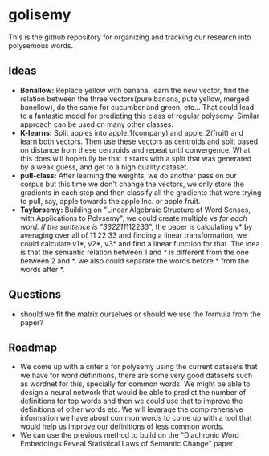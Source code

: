 # golisemy
This is the github repository for organizing and tracking our research into polysemous words.

## Ideas
* **Benallow:** Replace yellow with banana, learn the new vector, find the relation between the three vectors(pure banana, pute yellow, merged banellow), do the same for cucumber and green, etc... That could lead to a fantastic model for predicting this class of regular polysemy. Similar approach can be used on many other classes.
* **K-learns:** Split apples into apple_1(company) and apple_2(fruit) and learn both vectors. Then use these vectors as centroids and split based on distance from these centroids and repeat until convergence. What this does will hopefully be that it starts with a split that was generated by a weak guess, and get to a high quality dataset.
* **pull-class:** After learning the weights, we do another pass on our corpus but this time we don't change the vectors, we only store the gradients in each step and then classify all the gradients that were trying to pull, say, apple towards the apple Inc. or apple fruit.
* **Taylorsemy:** Building on "Linear Algebraic Structure of Word Senses, with Applications to Polysemy", we could create multiple v*s for each word. if the sentence is "332211*112233", the paper is calculating v* by averaging over all of 11 22 33 and finding a linear transformation, we could calculate v1*, v2*, v3* and find a linear function for that. The idea is that the semantic relation between 1 and * is different from the one between 2 and *, we also could separate the words before * from the words after *.

## Questions
* should we fit the matrix ourselves or should we use the formula from the paper?
## Roadmap
* We come up with a criteria for polysemy using the current datasets that we have for word definitions, there are some very good datasets such as wordnet for this, specially for common words. We might be able to design a neural network that would be able to predict the number of definitions for top words and then we could use that to improve the definitions of other words etc. We will levarage the complrehensive information we have about common words to come up with a tool that would help us improve our definitions of less common words.
* We can use the previous method to build on the "Diachronic Word Embeddings Reveal Statistical Laws of Semantic Change" paper.

